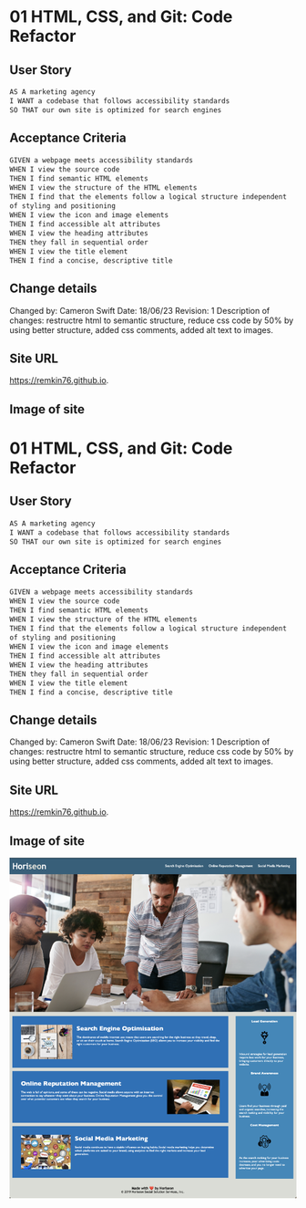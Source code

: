 # 01 HTML, CSS, and Git: Code Refactor

## User Story

```
AS A marketing agency
I WANT a codebase that follows accessibility standards
SO THAT our own site is optimized for search engines
```

## Acceptance Criteria

```
GIVEN a webpage meets accessibility standards
WHEN I view the source code
THEN I find semantic HTML elements
WHEN I view the structure of the HTML elements
THEN I find that the elements follow a logical structure independent of styling and positioning
WHEN I view the icon and image elements
THEN I find accessible alt attributes
WHEN I view the heading attributes
THEN they fall in sequential order
WHEN I view the title element
THEN I find a concise, descriptive title
```

## Change details
Changed by: Cameron Swift
Date: 18/06/23
Revision: 1
Description of changes: restructre html to semantic structure, reduce css code by 50% by using better structure, added css comments, added alt text to images.

## Site URL
https://remkin76.github.io.

## Image of site
# 01 HTML, CSS, and Git: Code Refactor

## User Story

```
AS A marketing agency
I WANT a codebase that follows accessibility standards
SO THAT our own site is optimized for search engines
```

## Acceptance Criteria

```
GIVEN a webpage meets accessibility standards
WHEN I view the source code
THEN I find semantic HTML elements
WHEN I view the structure of the HTML elements
THEN I find that the elements follow a logical structure independent of styling and positioning
WHEN I view the icon and image elements
THEN I find accessible alt attributes
WHEN I view the heading attributes
THEN they fall in sequential order
WHEN I view the title element
THEN I find a concise, descriptive title
```

## Change details
Changed by: Cameron Swift
Date: 18/06/23
Revision: 1
Description of changes: restructre html to semantic structure, reduce css code by 50% by using better structure, added css comments, added alt text to images.

## Site URL
https://remkin76.github.io.

## Image of site
![screenshot](./assets/images/Screenshot%202023-06-18%20at%208.56.43%20pm.png?raw=true "Screenshot")